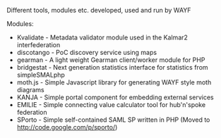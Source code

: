 Different tools, modules etc. developed, used and run by WAYF

Modules:
  * Kvalidate - Metadata validator module used in the Kalmar2 interfederation
  * discotango - PoC discovery service using maps
  * gearman - A light weight Gearman client/worker module for PHP
  * bridgestat - Next generation statistics interface for statistics from simpleSMALphp
  * moth.js - Simple Javascript library for generating WAYF style moth diagrams
  * KANJA - Simple portal component for embedding external services
  * EMILIE - Simple connecting value calculator tool for hub'n'spoke federation
  * SPorto - Simple self-contained SAML SP written in PHP (Moved to http://code.google.com/p/sporto/)